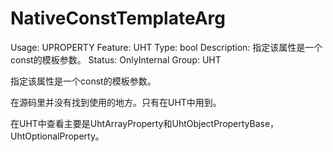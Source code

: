 # NativeConstTemplateArg

Usage: UPROPERTY
Feature: UHT
Type: bool
Description: 指定该属性是一个const的模板参数。
Status: OnlyInternal
Group: UHT

指定该属性是一个const的模板参数。

在源码里并没有找到使用的地方。只有在UHT中用到。

在UHT中查看主要是UhtArrayProperty和UhtObjectPropertyBase，UhtOptionalProperty。